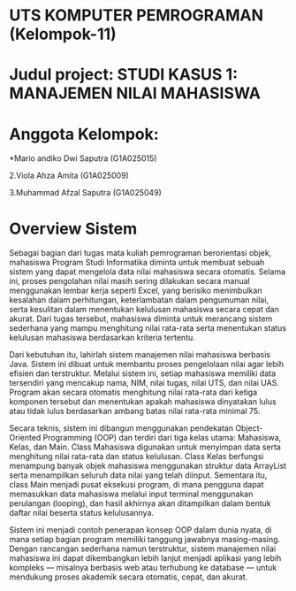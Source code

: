 # UTS KOMPUTER PEMROGRAMAN (Kelompok-11)
# Judul project: STUDI KASUS 1: MANAJEMEN NILAI MAHASISWA

# Anggota Kelompok:
*Mario andiko Dwi Saputra (G1A025015)

2.Viola Ahza Amita (G1A025009)

3.Muhammad Afzal Saputra (G1A025049)

# Overview Sistem

Sebagai bagian dari tugas mata kuliah pemrograman berorientasi objek, mahasiswa Program Studi Informatika diminta untuk membuat sebuah sistem yang dapat mengelola data nilai mahasiswa secara otomatis. Selama ini, proses pengolahan nilai masih sering dilakukan secara manual menggunakan lembar kerja seperti Excel, yang berisiko menimbulkan kesalahan dalam perhitungan, keterlambatan dalam pengumuman nilai, serta kesulitan dalam menentukan kelulusan mahasiswa secara cepat dan akurat. Dari tugas tersebut, mahasiswa diminta untuk merancang sistem sederhana yang mampu menghitung nilai rata-rata serta menentukan status kelulusan mahasiswa berdasarkan kriteria tertentu.

Dari kebutuhan itu, lahirlah sistem manajemen nilai mahasiswa berbasis Java. Sistem ini dibuat untuk membantu proses pengelolaan nilai agar lebih efisien dan terstruktur. Melalui sistem ini, setiap mahasiswa memiliki data tersendiri yang mencakup nama, NIM, nilai tugas, nilai UTS, dan nilai UAS. Program akan secara otomatis menghitung nilai rata-rata dari ketiga komponen tersebut dan menentukan apakah mahasiswa dinyatakan lulus atau tidak lulus berdasarkan ambang batas nilai rata-rata minimal 75.

Secara teknis, sistem ini dibangun menggunakan pendekatan Object-Oriented Programming (OOP) dan terdiri dari tiga kelas utama: Mahasiswa, Kelas, dan Main. Class Mahasiswa digunakan untuk menyimpan data serta menghitung nilai rata-rata dan status kelulusan. Class Kelas berfungsi menampung banyak objek mahasiswa menggunakan struktur data ArrayList serta menampilkan seluruh data nilai yang telah diinput. Sementara itu, class Main menjadi pusat eksekusi program, di mana pengguna dapat memasukkan data mahasiswa melalui input terminal menggunakan perulangan (looping), dan hasil akhirnya akan ditampilkan dalam bentuk daftar nilai beserta status kelulusannya.

Sistem ini menjadi contoh penerapan konsep OOP dalam dunia nyata, di mana setiap bagian program memiliki tanggung jawabnya masing-masing. Dengan rancangan sederhana namun terstruktur, sistem manajemen nilai mahasiswa ini dapat dikembangkan lebih lanjut menjadi aplikasi yang lebih kompleks — misalnya berbasis web atau terhubung ke database — untuk mendukung proses akademik secara otomatis, cepat, dan akurat.
